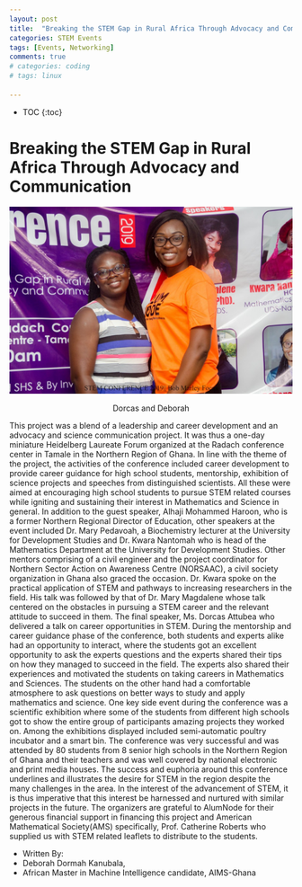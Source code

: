 ```yaml
---
layout: post
title:  "Breaking the STEM Gap in Rural Africa Through Advocacy and Communication"
categories: STEM Events
tags: [Events, Networking]
comments: true
# categories: coding
# tags: linux

---
```


* TOC
{:toc}
<!-- 
This project was a blend of a leadership and career development and an advocacy and science communication project. It was thus a one-day miniature Heidelberg Laureate Forum organized at the Radach conference center in Tamale in the Northern Region of Ghana. In line with the theme of the project, the activities of the conference included career development to provide career guidance for high school students, mentorship, exhibition of science projects and speeches from distinguished scientists. All these were aimed at encouraging high school students to pursue STEM related courses while igniting and sustaining their interest in Mathematics and Science in general. In addition to the guest speaker, Alhaji Mohammed Haroon, who is a former Northern Regional Director of Education, other speakers at the event included Dr. Mary Pedavoah, a Biochemistry lecturer at the University for Development Studies and Dr. Kwara Nantomah who is head of the Mathematics Department at the University for Development Studies. Other mentors comprising of a civil engineer and the project coordinator for Northern Sector Action on Awareness Centre (NORSAAC), a civil society organization in Ghana also graced the occasion. Dr. Kwara spoke on the practical application of STEM and pathways to increasing researchers in the field. His talk was followed by that of Dr. Mary Magdalene whose talk centered on the obstacles in pursuing a STEM career and the relevant attitude to succeed in them. The final speaker, Ms. Dorcas Attubea who delivered a talk on career opportunities in STEM. 

During the mentorship and career guidance phase of the conference, both students and experts alike had an opportunity to interact, where the students got an excellent opportunity to ask the experts questions and the experts shared their tips on how they managed to succeed in the field. The experts also shared their experiences and motivated the students on taking careers in Mathematics and Sciences. The students on the other hand had a comfortable atmosphere to ask questions on better ways to study and apply mathematics and science. One key side event during the conference was a scientific exhibition where some of the students from different high schools got to show the entire group of participants amazing projects they worked on. Among the exhibitions displayed included semi-automatic poultry incubator and a smart bin.

The conference was very successful and was attended by 80 students from 8 senior high schools in the Northern Region of Ghana and their teachers and was well covered by national electronic and print media houses. The success and euphoria around this conference underlines and illustrates the desire for STEM in the region despite the many challenges in the area. In the interest of the advancement of STEM, it is thus imperative that this interest be harnessed and nurtured with similar projects in the future. 

The organizers are grateful to AlumNode for their generous financial support in financing this project and American Mathematical Society(AMS) specifically, Prof. Catherine Roberts who supplied us with STEM related leaflets to distribute to the students.

Written By:

Deborah Dormah Kanubala,

African Master in Machine Intelligence candidate, AIMS-Ghana

dkanubala@aimsammi.org -->



# Breaking the STEM Gap in Rural Africa Through Advocacy and Communication


![](/img/main/stem_barrier.jpeg)

<p align="center">Dorcas and Deborah</p>

This project was a blend of a leadership and career development and an advocacy and science communication project. It was thus a one-day miniature Heidelberg Laureate Forum organized at the Radach conference center in Tamale in the Northern Region of Ghana. In line with the theme of the project, the activities of the conference included career development to provide career guidance for high school students, mentorship, exhibition of science projects and speeches from distinguished scientists. All these were aimed at encouraging high school students to pursue STEM related courses while igniting and sustaining their interest in Mathematics and Science in general. In addition to the guest speaker, Alhaji Mohammed Haroon, who is a former Northern Regional Director of Education, other speakers at the event included Dr. Mary Pedavoah, a Biochemistry lecturer at the University for Development Studies and Dr. Kwara Nantomah who is head of the Mathematics Department at the University for Development Studies. Other mentors comprising of a civil engineer and the project coordinator for Northern Sector Action on Awareness Centre (NORSAAC), a civil society organization in Ghana also graced the occasion. Dr. Kwara spoke on the practical application of STEM and pathways to increasing researchers in the field. His talk was followed by that of Dr. Mary Magdalene whose talk centered on the obstacles in pursuing a STEM career and the relevant attitude to succeed in them. The final speaker, Ms. Dorcas Attubea who delivered a talk on career opportunities in STEM. 
During the mentorship and career guidance phase of the conference, both students and experts alike had an opportunity to interact, where the students got an excellent opportunity to ask the experts questions and the experts shared their tips on how they managed to succeed in the field. The experts also shared their experiences and motivated the students on taking careers in Mathematics and Sciences. The students on the other hand had a comfortable atmosphere to ask questions on better ways to study and apply mathematics and science. One key side event during the conference was a scientific exhibition where some of the students from different high schools got to show the entire group of participants amazing projects they worked on. Among the exhibitions displayed included semi-automatic poultry incubator and a smart bin.
The conference was very successful and was attended by 80 students from 8 senior high schools in the Northern Region of Ghana and their teachers and was well covered by national electronic and print media houses. The success and euphoria around this conference underlines and illustrates the desire for STEM in the region despite the many challenges in the area. In the interest of the advancement of STEM, it is thus imperative that this interest be harnessed and nurtured with similar projects in the future. 
The organizers are grateful to AlumNode for their generous financial support in financing this project and American Mathematical Society(AMS) specifically, Prof. Catherine Roberts who supplied us with STEM related leaflets to distribute to the students.

- Written By:
 - Deborah Dormah Kanubala,
 - African Master in Machine Intelligence candidate, AIMS-Ghana




<!-- 
---

# References
- [GeeksforGeeks, return vs yield](https://www.geeksforgeeks.org/use-yield-keyword-instead-return-keyword-python/)

- [GeeksforGeeks, yield Keyword](https://www.geeksforgeeks.org/python-yield-keyword/)

- [Python docs](https://docs.python.org/2.4/ref/yield.html) -->



<style type="text/css">
td {
    border: 0.5px;
    vertical-align: center;
    text-align: left;
}
</style>